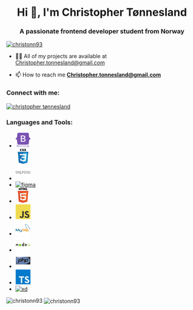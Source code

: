 <h1 align="center">Hi 👋, I'm Christopher Tønnesland</h1>
<h3 align="center">A passionate frontend developer student from Norway</h3>

<p align="left"> <a href="https://github.com/ryo-ma/github-profile-trophy"><img src="https://github-profile-trophy.vercel.app/?username=christonn93" alt="christonn93" /></a> </p>

- 👨‍💻 All of my projects are available at [Christopher.tonnesland@gmail.com](Christopher.tonnesland@gmail.com)

- 📫 How to reach me **Christopher.tonnesland@gmail.com**

<h3 align="left">Connect with me:</h3>
<p align="left">
<a href="https://linkedin.com/in/christopher tønnesland" target="blank"><img align="center" src="https://raw.githubusercontent.com/rahuldkjain/github-profile-readme-generator/master/src/images/icons/Social/linked-in-alt.svg" alt="christopher tønnesland" height="30" width="40" /></a>
</p>

<h3 align="left">Languages and Tools:</h3>
<p align="left"> 
	<ul>
		<li><a href="https://getbootstrap.com" target="_blank" rel="noreferrer">
			<img src="https://raw.githubusercontent.com/devicons/devicon/master/icons/bootstrap/bootstrap-plain-wordmark.svg" alt="bootstrap" width="40" height="40"/>
			</a>
		</li>
			<a href="https://www.w3schools.com/css/" target="_blank" rel="noreferrer">
				<img src="https://raw.githubusercontent.com/devicons/devicon/master/icons/css3/css3-original-wordmark.svg" alt="css3" width="40" height="40"/> 
		</a> 
				</li>
			<li><a href="https://expressjs.com" target="_blank" rel="noreferrer"> 
				<img src="https://raw.githubusercontent.com/devicons/devicon/master/icons/express/express-original-wordmark.svg" alt="express" width="40" height="40"/> 
			</a> 
			</li>
		<li><a href="https://www.figma.com/" target="_blank" rel="noreferrer"> <img src="https://www.vectorlogo.zone/logos/figma/figma-icon.svg" alt="figma" width="40" height="40"/> </a>		</li> 
			<li><a href="https://www.w3.org/html/" target="_blank" rel="noreferrer"> <img src="https://raw.githubusercontent.com/devicons/devicon/master/icons/html5/html5-original-wordmark.svg" alt="html5" width="40" height="40"/> </a> 		</li>
			<li><a href="https://developer.mozilla.org/en-US/docs/Web/JavaScript" target="_blank" rel="noreferrer"> <img src="https://raw.githubusercontent.com/devicons/devicon/master/icons/javascript/javascript-original.svg" alt="javascript" width="40" height="40"/> </a> 
		<li><a href="https://www.mysql.com/" target="_blank" rel="noreferrer"> <img src="https://raw.githubusercontent.com/devicons/devicon/master/icons/mysql/mysql-original-wordmark.svg" alt="mysql" width="40" height="40"/> </a> 		</li>
		<li><a href="https://nodejs.org" target="_blank" rel="noreferrer"> <img src="https://raw.githubusercontent.com/devicons/devicon/master/icons/nodejs/nodejs-original-wordmark.svg" alt="nodejs" width="40" height="40"/> </a> 		</li>
		<li><a href="https://www.php.net" target="_blank" rel="noreferrer"> <img src="https://raw.githubusercontent.com/devicons/devicon/master/icons/php/php-original.svg" alt="php" width="40" height="40"/> </a> 		</li>
			<li><a href="https://www.typescriptlang.org/" target="_blank" rel="noreferrer"> <img src="https://raw.githubusercontent.com/devicons/devicon/master/icons/typescript/typescript-original.svg" alt="typescript" width="40" height="40"/> </a> 		</li>
		<li><a href="https://www.adobe.com/products/xd.html" target="_blank" rel="noreferrer"> <img src="https://cdn.worldvectorlogo.com/logos/adobe-xd.svg" alt="xd" width="40" height="40"/> </a>
		</li>
		</ul>

<p><img align="left" src="https://github-readme-stats.vercel.app/api/top-langs?username=christonn93&show_icons=true&locale=en&layout=compact" alt="christonn93" /></p>

<p>&nbsp;<img align="center" src="https://github-readme-stats.vercel.app/api?username=christonn93&show_icons=true&locale=en" alt="christonn93" /></p>

